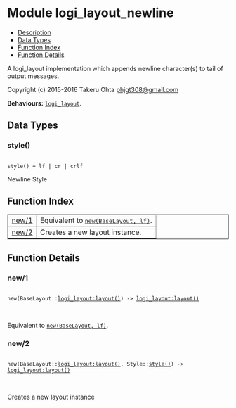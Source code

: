 

# Module logi_layout_newline #
* [Description](#description)
* [Data Types](#types)
* [Function Index](#index)
* [Function Details](#functions)

A logi_layout implementation which appends newline character(s) to tail of output messages.

Copyright (c) 2015-2016 Takeru Ohta <phjgt308@gmail.com>

__Behaviours:__ [`logi_layout`](logi_layout.md).

<a name="types"></a>

## Data Types ##




### <a name="type-style">style()</a> ###


<pre><code>
style() = lf | cr | crlf
</code></pre>

 Newline Style

<a name="index"></a>

## Function Index ##


<table width="100%" border="1" cellspacing="0" cellpadding="2" summary="function index"><tr><td valign="top"><a href="#new-1">new/1</a></td><td>Equivalent to <a href="#new-2"><tt>new(BaseLayout, lf)</tt></a>.</td></tr><tr><td valign="top"><a href="#new-2">new/2</a></td><td>Creates a new layout instance.</td></tr></table>


<a name="functions"></a>

## Function Details ##

<a name="new-1"></a>

### new/1 ###

<pre><code>
new(BaseLayout::<a href="logi_layout.md#type-layout">logi_layout:layout()</a>) -&gt; <a href="logi_layout.md#type-layout">logi_layout:layout()</a>
</code></pre>
<br />

Equivalent to [`new(BaseLayout, lf)`](#new-2).

<a name="new-2"></a>

### new/2 ###

<pre><code>
new(BaseLayout::<a href="logi_layout.md#type-layout">logi_layout:layout()</a>, Style::<a href="#type-style">style()</a>) -&gt; <a href="logi_layout.md#type-layout">logi_layout:layout()</a>
</code></pre>
<br />

Creates a new layout instance

